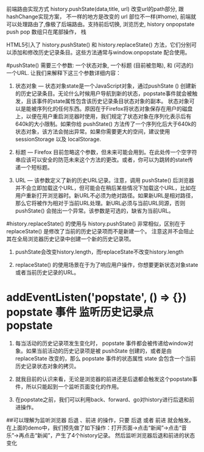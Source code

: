 前端路由实现方式 history.pushState(data,title, url) 改变url的path部分, 跟hashChange实现方案， 不一样的地方是改变的 url 部位不一样(#home),
前端就可以处理路由了,像极了后端路由。支持前后切换, 浏览历史, history
onpopstate
push pop 数组只在尾部操作， 栈

HTML5引入了 history.pushState() 和 history.replaceState() 方法，它们分别可以添加和修改历史记录条目。这些方法通常与window.onpopstate 配合使用。

#pushState() 需要三个参数: 一个状态对象, 一个标题 (目前被忽略), 和 (可选的) 一个URL. 让我们来解释下这三个参数详细内容：

1. 状态对象 — 状态对象state是一个JavaScript对象，通过pushState () 创建新的历史记录条目。无论什么时候用户导航到新的状态，popstate事件就会被触发，且该事件的state属性包含该历史记录条目状态对象的副本。
状态对象可以是能被序列化的任何东西。原因在于Firefox将状态对象保存在用户的磁盘上，以便在用户重启浏览器时使用，我们规定了状态对象在序列化表示后有640k的大小限制。如果你给 pushState() 方法传了一个序列化后大于640k的状态对象，该方法会抛出异常。如果你需要更大的空间，建议使用 sessionStorage 以及 localStorage.

2. 标题 — Firefox 目前忽略这个参数，但未来可能会用到。在此处传一个空字符串应该可以安全的防范未来这个方法的更改。或者，你可以为跳转的state传递一个短标题。

3. URL — 该参数定义了新的历史URL记录。注意，调用 pushState() 后浏览器并不会立即加载这个URL，但可能会在稍后某些情况下加载这个URL，比如在用户重新打开浏览器时。新URL不必须为绝对路径。如果新URL是相对路径，那么它将被作为相对于当前URL处理。新URL必须与当前URL同源，否则 pushState() 会抛出一个异常。该参数是可选的，缺省为当前URL。


#history.replaceState() 的使用与 history.pushState() 非常相似，区别在于  replaceState()  是修改了当前的历史记录项而不是新建一个。 注意这并不会阻止其在全局浏览器历史记录中创建一个新的历史记录项。
1. pushState会改变history.length，而replaceState不改变history.length

1. replaceState() 的使用场景在于为了响应用户操作，你想要更新状态对象state或者当前历史记录的URL。

# addEventListen('popstate', () => {})    popstate 事件  监听历史记录点popstate

1. 每当活动的历史记录项发生变化时， popstate 事件都会被传递给window对象。如果当前活动的历史记录项是被 pushState 创建的，或者是由 replaceState 改变的，那么 popstate 事件的状态属性 state 会包含一个当前历史记录状态对象的拷贝。

2. 就我目前的认识来看，无论是浏览器的前进还是后退都会触发这个popstate事件，所以只能起到一个监听页面变化的作用。

3. 在popstate之前，我们可以利用back、forward、go对history进行后退和前进操作。


##可以理解为监听浏览器  后退  、前进   的操作，只要  后退  或者  前进  就会触发。在上面的demo中，我们预先做了如下操作：打开页面→点击“新闻”→点击“音乐”→再点击“新闻”，产生了4个history记录。  然后监听浏览器后退和前进的状态变化